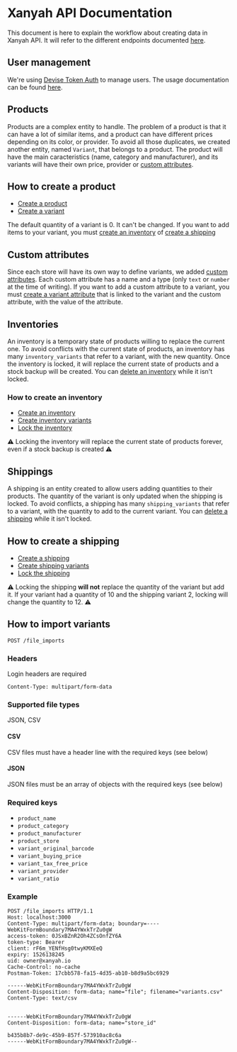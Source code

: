 # Xanyah API Documentation

This document is here to explain the workflow about creating data in Xanyah API. It will refer to the different endpoints documented [here](https://xanyah.github.io/xanyah-api/).

## User management

We're using [Devise Token Auth](https://github.com/lynndylanhurley/devise_token_auth) to manage users. The usage documentation can be found [here](https://github.com/lynndylanhurley/devise_token_auth#usage-tldr).

## Products

Products are a complex entity to handle. The problem of a product is that it can have a lot of similar items, and a product can have different prices depending on its color, or provider. To avoid all those duplicates, we created another entity, named `Variant`, that belongs to a product. The product will have the main caracteristics (name, category and manufacturer), and its variants will have their own price, provider or [custom attributes](#custom-attributes).

## How to create a product

- [Create a product](https://xanyah.github.io/xanyah-api/#products-products-collection-post)
- [Create a variant](https://xanyah.github.io/xanyah-api/#variants-variants-collection-post)

The default quantity of a variant is 0. It can't be changed. If you want to add items to your variant, you must [create an inventory](#inventories) of [create a shipping](#shippings)

## Custom attributes

Since each store will have its own way to define variants, we added [custom attributes](https://xanyah.github.io/xanyah-api/#custom-attributes). Each custom attribute has a name and a type (only `text` or `number` at the time of writing).
If you want to add a custom attribute to a variant, you must [create a variant attribute](https://xanyah.github.io/xanyah-api/#variant-attributes-variant-attributes-collection-post) that is linked to the variant and the custom attribute, with the value of the attribute.

## Inventories

An inventory is a temporary state of products willing to replace the current one. To avoid conflicts with the current state of products, an inventory has many `inventory_variants` that refer to a variant, with the new quantity. Once the inventory is locked, it will replace the current state of products and a stock backup will be created.
You can [delete an inventory](https://xanyah.github.io/xanyah-api/#inventories-single-inventory-delete) while it isn't locked.

### How to create an inventory

- [Create an inventory](https://xanyah.github.io/xanyah-api/#inventories-inventories-collection-post)
- [Create inventory variants](https://xanyah.github.io/xanyah-api/#inventory-variants-inventory-variants-collection-post)
- [Lock the inventory](https://xanyah.github.io/xanyah-api/#inventories-single-inventory-patch)

:warning: Locking the inventory will replace the current state of products forever, even if a stock backup is created :warning:

## Shippings

A shipping is an entity created to allow users adding quantities to their products. The quantity of the variant is only updated when the shipping is locked. To avoid conflicts, a shipping has many `shipping_variants` that refer to a variant, with the quantity to add to the current variant.
You can [delete a shipping](https://xanyah.github.io/xanyah-api/#shippings-single-shipping-delete) while it isn't locked.

## How to create a shipping

- [Create a shipping](https://xanyah.github.io/xanyah-api/#shippings-shippings-collection-post)
- [Create shipping variants](https://xanyah.github.io/xanyah-api/#shipping-variants-shipping-variants-collection-post)
- [Lock the shipping](https://xanyah.github.io/xanyah-api/#shippings-single-shipping-patch)

:warning: Locking the shipping **will not** replace the quantity of the variant but add it. If your variant had a quantity of 10 and the shipping variant 2, locking will change the quantity to 12. :warning:

## How to import variants

`POST /file_imports`

### Headers

Login headers are required

`Content-Type: multipart/form-data`

### Supported file types

JSON, CSV

#### CSV

CSV files must have a header line with the required keys (see below)

#### JSON

JSON files must be an array of objects with the required keys (see below)

### Required keys

- `product_name`
- `product_category`
- `product_manufacturer`
- `product_store`
- `variant_original_barcode`
- `variant_buying_price`
- `variant_tax_free_price`
- `variant_provider`
- `variant_ratio`

### Example

```
POST /file_imports HTTP/1.1
Host: localhost:3000
Content-Type: multipart/form-data; boundary=----WebKitFormBoundary7MA4YWxkTrZu0gW
access-token: 0JSxBZnR2Oh4ZCsOnfZY6A
token-type: Bearer
client: rF6m_YENfHsg0twyKMXEeQ
expiry: 1526138245
uid: owner@xanyah.io
Cache-Control: no-cache
Postman-Token: 17cbb578-fa15-4d35-ab10-b8d9a5bc6929

------WebKitFormBoundary7MA4YWxkTrZu0gW
Content-Disposition: form-data; name="file"; filename="variants.csv"
Content-Type: text/csv


------WebKitFormBoundary7MA4YWxkTrZu0gW
Content-Disposition: form-data; name="store_id"

b435b8b7-de9c-45b9-857f-573910ac8c6a
------WebKitFormBoundary7MA4YWxkTrZu0gW--
```
